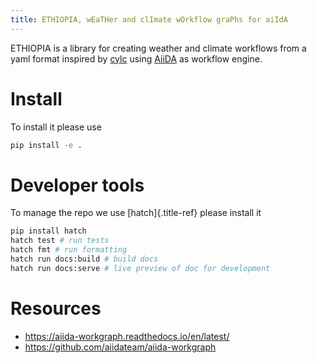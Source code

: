 ```yaml
---
title: ETHIOPIA, wEaTHer and clImate wOrkflow graPhs for aiIdA
---
```


ETHIOPIA is a library for creating weather and climate workflows from a yaml
format inspired by [cylc](https://cylc.github.io/) using
[AiiDA](https://www.aiida.net/) as workflow engine.

# Install

To install it please use

``` bash
pip install -e .
```

# Developer tools

To manage the repo we use [hatch]{.title-ref} please install it

``` bash
pip install hatch
hatch test # run tests
hatch fmt # run formatting
hatch run docs:build # build docs
hatch run docs:serve # live preview of doc for development
```

# Resources

-   <https://aiida-workgraph.readthedocs.io/en/latest/>
-   <https://github.com/aiidateam/aiida-workgraph>
